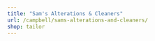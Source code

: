 ```yaml
---
title: "Sam's Alterations & Cleaners"
url: /campbell/sams-alterations-and-cleaners/
shop: tailor
---
```

